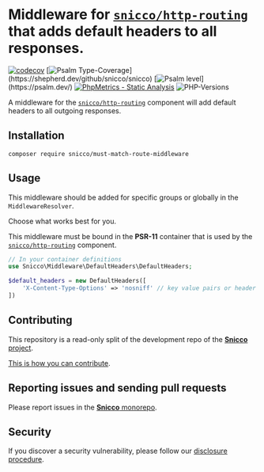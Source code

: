 # Middleware for [`snicco/http-routing`](https://github.com/snicco/http-routing) that adds default headers to all responses.

[![codecov](https://img.shields.io/badge/Coverage-100%25-success
)](https://codecov.io/gh/sniccowp/sniccowp)
[![Psalm Type-Coverage](https://shepherd.dev/github/snicco/snicco/coverage.svg?)](https://shepherd.dev/github/snicco/snicco)
[![Psalm level](https://shepherd.dev/github/snicco/snicco/level.svg?)](https://psalm.dev/)
[![PhpMetrics - Static Analysis](https://img.shields.io/badge/PhpMetrics-Static_Analysis-2ea44f)](https://snicco.github.io/snicco/phpmetrics/DefaultHeaders/index.html)
![PHP-Versions](https://img.shields.io/badge/PHP-%5E7.4%7C%5E8.0%7C%5E8.1-blue)

A middleware for the [`snicco/http-routing`](https://github.com/snicco/http-routing) component will add default headers
to all outgoing responses.


## Installation

```shell
composer require snicco/must-match-route-middleware
```

## Usage

This middleware should be added for specific groups or globally in the `MiddlewareResolver`. 

Choose what works best for you.

This middleware must be bound in the **PSR-11** container that is used by the [`snicco/http-routing`](https://github.com/snicco/http-routing) component.

```php
// In your container definitions
use Snicco\Middleware\DefaultHeaders\DefaultHeaders;

$default_headers = new DefaultHeaders([
    'X-Content-Type-Options' => 'nosniff' // key value pairs or header names and values.
])

```

## Contributing

This repository is a read-only split of the development repo of the
[**Snicco** project](https://github.com/snicco/snicco).

[This is how you can contribute](https://github.com/snicco/snicco/blob/master/CONTRIBUTING.md).

## Reporting issues and sending pull requests

Please report issues in the
[**Snicco** monorepo](https://github.com/snicco/snicco/blob/master/CONTRIBUTING.md##using-the-issue-tracker).

## Security

If you discover a security vulnerability, please follow
our [disclosure procedure](https://github.com/snicco/snicco/blob/master/SECURITY.md).
